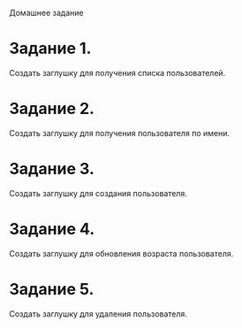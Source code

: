 Домашнее задание
# Задание 1.
Создать заглушку для получения списка пользователей.
# Задание 2.
Создать заглушку для получения пользователя по имени.
# Задание 3.
Создать заглушку для создания пользователя.
# Задание 4.
Создать заглушку для обновления возраста пользователя.
# Задание 5.
Создать заглушку для удаления пользователя.
